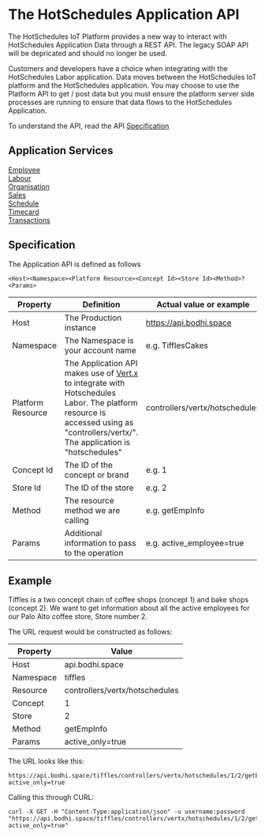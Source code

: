 # The HotSchedules Application API

The HotSchedules IoT Platform provides a new way to interact with HotSchedules Application Data through a REST API. The legacy SOAP API will be depricated and should no longer be used. 

Customers and developers have a choice when integrating with the HotSchedules Labor application. Data moves between the HotSchedules IoT platform and the HotSchedules application. You may choose to use the Platform API to get / post data but you must ensure the platform server side processes are running to ensure that data flows to the HotSchedules Application.

To understand the API, read the API [Specification](https://github.com/hotschedules/workshops/blob/master/Application/hs_api.md#specification)

## Application Services

[Employee](https://github.com/hotschedules/workshops/blob/master/Application/hs_employee.md)  
[Labour](https://github.com/hotschedules/workshops/blob/master/Application/hs_labour.md)  
[Organisation](https://github.com/hotschedules/workshops/blob/master/Application/hs_org.md)  
[Sales](https://github.com/hotschedules/workshops/blob/master/Application/hs_sales.md)  
[Schedule](https://github.com/hotschedules/workshops/blob/master/Application/hs_schedule.md)  
[Timecard](https://github.com/hotschedules/workshops/blob/master/Application/hs_timecard.md)  
[Transactions](https://github.com/hotschedules/workshops/blob/master/Application/hs_transactions.md)  



## Specification



The Application API is defined as follows


````
<Host><Namespace><Platform Resource><Concept Id><Store Id><Method>?<Params>
````

Property | Definition | Actual value or example
------------ | ------------- | ------------
Host | The Production instance  | <https://api.bodhi.space>
Namespace | The Namespace is your account name | e.g. TifflesCakes | 
Platform Resource |  The Application API makes use of [Vert.x](http://vertx.io/) to integrate with Hotschedules Labor. The platform resource is accessed using as "controllers/vertx/". The application is "hotschedules" |   controllers/vertx/hotschedules
Concept Id | The ID of the concept or brand | e.g. 1
Store Id | The ID of the store | e.g. 2
Method | The resource method we are calling | e.g. getEmpInfo
Params | Additional information to pass to the operation | e.g. active_employee=true

## Example

Tiffles is a two concept chain of coffee shops (concept 1) and bake shops (concept 2). We want to get information about all the active employees for our Palo Alto coffee store, Store number 2. 

The URL request would be constructed as follows:  

Property | Value 
------------ | -------------  
Host | api.bodhi.space 
Namespace |  tiffles  
Resource | controllers/vertx/hotschedules  
Concept |  1 
Store | 2  
Method | getEmpInfo  
Params | active_only=true  

The URL looks like this:

````
https://api.bodhi.space/tiffles/controllers/vertx/hotschedules/1/2/getEmpInfo?active_only=true
````

Calling this through CURL:

````
curl -X GET -H "Content-Type:application/json" -u username:password 
"https://api.bodhi.space/tiffles/controllers/vertx/hotschedules/1/2/getEmpInfo?active_only=true"
````






